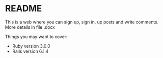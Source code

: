 # README

This is a web where you can sign up, sign in, up posts and write comments. More details in file .docx

Things you may want to cover:

* Ruby version 3.0.0
* Rails version 6.1.4



